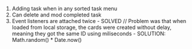 1. Adding task when in any sorted task menu
2. Can delete and mod completed task
3. Event listeners are attached twice - SOLVED // Problem was that when loaded from local storage, the cards were created without delay, meaning they got the same ID using miliseconds - SOLUTION: Math.random() * Date.now()